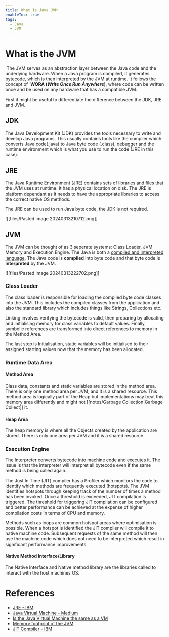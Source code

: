 ```yaml
---
title: What is Java JVM
enableToc: true
tags:
  - Java
  - JVM
---
```

# What is the JVM
 The JVM serves as an abstraction layer between the Java code and the underlying hardware. When a Java program is compiled, it generates bytecode, which is then interpreted by the JVM at runtime. It follows the concept of  **WORA (_Write Once Run Anywhere_)**, where code can be written once and be used on any hardware that has a compatible JVM. 

First it might be useful to differentiate the difference between the JDK, JRE and JVM.

## JDK
The Java Development Kit (JDK) provides the tools necessary to write and develop Java programs. This usually contains tools like the compiler which converts Java code(.java) to Java byte code (.class), debugger and the runtime environment which is what you use to run the code (JRE in this case). 

## JRE
The Java Runtime Environment (JRE) contains sets of libraries and files that the JVM uses at runtime. It has a physical location on disk. The JRE is platform dependant as it needs to have the appropriate libraries to access the correct native OS methods. 

The JRE can be used to run Java byte code, the JDK is not required. 

![[files/Pasted image 20240313210712.png]]

## JVM
The JVM can be thought of as 3 seperate systems: Class Loader, JVM Memory and Execution Engine. 
The Java is both a [compiled and interpreted language](https://www.freecodecamp.org/news/compiled-versus-interpreted-languages/). The Java code is **compiled** into byte code and that byte code is **interpreted** by the JVM.


![[files/Pasted image 20240313222702.png]]
### Class Loader
The class loader is responsible for loading the compiled byte code classes into the JVM. This includes the compiled classes from the application and also the standard library which includes things like Strings, Collections etc.

Linking involves verifying the bytecode is valid, then preparing by allocating and initialising memory for class variables to default values. Finally, symbolic references are transformed into direct references to memory in the Method Area.

The last step is Initialisation, static variables will be initialised to their assigned starting values now that the memory has been allocated. 

### Runtime Data Area
#### Method Area
Class data, constants and static variables are stored in the method area. There is only one method area per JVM, and it is a shared resource. This method area is logically part of the Heap but implementations may treat this memory area differently and might not [[notes/Garbage Collection|Garbage Collect]] it. 
#### Heap Area
The heap memory is where all the Objects created by the application are stored. There is only one area per JVM and it is a shared resource. 

### Execution Engine
The Interpreter converts bytecode into machine code and executes it. The issue is that the interpreter will interpret all bytecode even if the same method is being called again. 

The Just In Time (JIT) compiler has a Profiler which monitors the code to identify which methods are frequently executed (hotspots).  The JVM identifies hotspots through keeping track of the number of times a method has been invoked. Once a threshold is exceeded, JIT compilation is triggered. The threshold for triggering JIT compilation can be configured and better performance can be achieved at the expense of higher compilation costs in terms of CPU and memory. 

Methods such as loops are common hotspot areas where optimisation is possible. When a hotspot is identified the JIT compiler will compile it to native machine code. Subsequent requests of the same method will then use the machine code which does not need to be interpreted which result in significant performance improvements.


#### Native Method Interface/Library
The Native Interface and Native method library are the libraries called to interact with the host machines OS. 
# References
- [JRE - IBM](https://www.ibm.com/topics/jre)
- [Java Virtual Machine - Medium](https://medium.com/@sanju.skm/java-virtual-machine-a1fc9e45d9d3)
- [Is the Java Virtual Machine the same as a VM](https://stackoverflow.com/questions/861422/is-the-java-virtual-machine-really-a-virtual-machine-in-the-same-sense-as-my-vmw)
- [Memory footprint of the JVM](https://spring.io/blog/2019/03/11/memory-footprint-of-the-jvm)
- [JIT Compiler - IBM](https://www.ibm.com/docs/en/sdk-java-technology/8?topic=reference-jit-compiler)